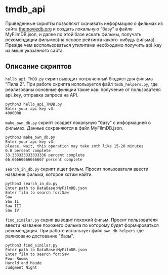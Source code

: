 # tmdb_api

Приведенные скрипты позволяют скачивать информацию о фильмах из сайта [themoviedb.org](https://www.themoviedb.org/) и создать локальную "базу" в файле MyFilmDB.json, и далее по этой базе искать фильмы, получать рекомендации фильмов(на основе рейтинга какого-нибудь фильма). Прежде чем воспользоваться утилитами необходимо получить api_key из выше указанного сайта.

## Описание скриптов
`hello_api_TMDB.py` скрип выводит потраченный бюджет для фильма "Пила 2". При работе скрипта используется файл `tmdb_helpers.py`, где реализованы основные функции такие как: получение от пользователя api_key, отправка запроса на API.
```
python3 hello_api_TMDB.py
Enter your api key v3:
4000000
```
`make_own_db.py` скрипт создает локальную "базу" с информацией о фильмах. Данные сохраняются в файл MyFilmDB.json.
```
python3 make_own_db.py
Enter your api key v3:
please, wait, this operation may take smth like 15-20 minutes
0.0 percent complete
33.333333333333336 percent complete
66.66666666666667 percent complete 
```
`search_in_db.py` скрипт ищет фильм. Просит пользователя ввести название фильма, которое хотим найти.
``` 
python3 search_in_db.py
Enter path to DataBase:MyFilmDB.json
Enter film to search for:Saw
Saw 
Saw II
Saw III
Saw IV
```  
`find_similar.py` скрип выводит похожий фильм. Просит пользователя ввести название похожего фильма по которому будет формироваться рекомендация. При работе использует файл `own_db_helpers` где рализовано достование "базы".
```
python3 find_similar.py
Enter path to DataBase:MyFilmDB.json
Enter film to search for:Saw
Four Rooms
Harold and Maude
Judgment Night

```

